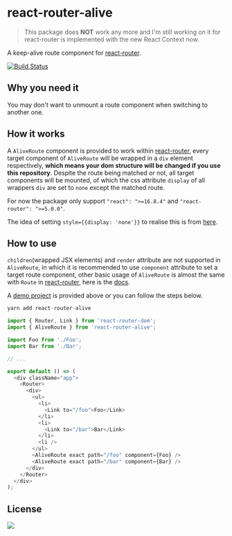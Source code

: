 # react-router-alive

>This package does **NOT** work any more and I'm still working on it for react-router is implemented with the new React Context now.

A keep-alive route component for [react-router][1].

[![Build Status](https://travis-ci.org/oychao/react-router-alive.svg?branch=master)](https://travis-ci.org/oychao/react-router-alive)

## Why you need it

You may don't want to unmount a route component when switching to another one.

## How it works

A `AliveRoute` component is provided to work within [react-router][1], every target component of `AliveRoute` will be wrapped in a `div` element respectively, **which means your dom structure will be changed if you use this repository**. Despite the route being matched or not, all target components will be mounted, of which the css attribute `display` of all wrappers `div` are set to `none` except the matched route.

For now the package only support `"react": ">=16.8.4"` and `"react-router": ">=5.0.0"`.

The idea of setting `style={{display: 'none'}}` to realise this is from [here][2].

## How to use

`children`(wrapped JSX elements) and `render` attribute are not supported in `AliveRoute`, in which it is recommended to use `component` attribute to set a target route component, other basic usage of `AliveRoute` is almost the same with `Route` in [react-router][1], here is the [docs][3].

A [demo project][4] is provided above or you can follow the steps below.

```javascript
yarn add react-router-alive
```

```javascript
import { Router, Link } from 'react-router-dom';
import { AliveRoute } from 'react-router-alive';

import Foo from './Foo';
import Bar from './Bar';

// ...

export default () => (
  <div className="app">
    <Router>
      <div>
        <ul>
          <li>
            <Link to="/foo">Foo</Link>
          </li>
          <li>
            <Link to="/bar">Bar</Link>
          </li>
          <li />
        </ul>
        <AliveRoute exact path="/foo" component={Foo} />
        <AliveRoute exact path="/bar" component={Bar} />
      </div>
    </Router>
  </div>
);
```

## License

[![](http://www.wtfpl.net/wp-content/uploads/2012/12/wtfpl-badge-4.png)](http://www.wtfpl.net/)

[1]: https://github.com/ReactTraining/react-router
[2]: https://github.com/facebook/react/issues/12039#issuecomment-359801971
[3]: https://reacttraining.com/react-router/web/api/Route
[4]: https://github.com/oychao/react-router-alive/tree/master/demo

